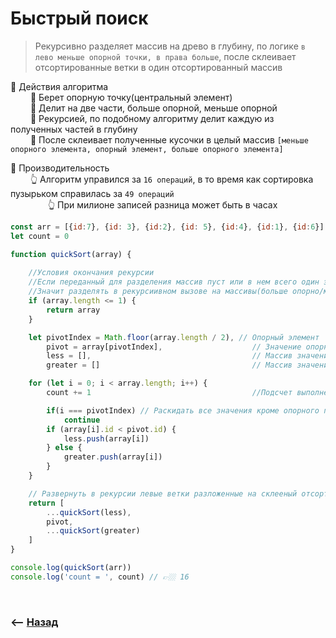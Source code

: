 # Быстрый поиск
> Рекурсивно разделяет массив на древо в глубину, по логике `в лево меньше опорной точки, в права больше`, после склеивает отсортированные ветки в один отсортированный массив

🔹 Действия алгоритма  
&emsp;&emsp; 🎯 Берет опорную точку(центральный элемент)    
&emsp;&emsp; 🎯 Делит на две части, больше опорной, меньше опорной  
&emsp;&emsp; 🎯 Рекурсией, по подобному алгоритму делит каждую из полученных частей в глубину    
&emsp;&emsp; 🎯 После склеивает полученные кусочки в целый массив `[меньше опорного элемента, опорный элемент, больше опорного элемента]`  

🔹 Производительность  
&emsp;&emsp; 👆 Алгоритм управился за `16 операций`, в то время как сортировка пузырьком справилась за `49 операций`  
&emsp;&emsp;&emsp;&emsp; 👆 При милионе записей разница может быть в часах   

```javascript
const arr = [{id:7}, {id: 3}, {id:2}, {id: 5}, {id:4}, {id:1}, {id:6}]
let count = 0

function quickSort(array) {
    
    //Условия окончания рекурсии
    //Если переданный для разделения массив пуст или в нем всего один элемент,
    //Значит разделять в рекурсиивном вызове на массивы(больше опорно/меньше опорно) больше нечего, и можно закрывать рекурсию
    if (array.length <= 1) {
        return array
    }

    let pivotIndex = Math.floor(array.length / 2), // Опорный элемент
        pivot = array[pivotIndex],                    // Значение опорного элемента
        less = [],                                    // Массив значений меньше опорного
        greater = []                                  // Массив значений больше опорного

    for (let i = 0; i < array.length; i++) {
        count += 1                                    //Подсчет выполненных операций

        if(i === pivotIndex) // Раскидать все значения кроме опорного по массивам(больше опорного/меньше опорного)
            continue
        if (array[i].id < pivot.id) {
            less.push(array[i])
        } else {
            greater.push(array[i])
        }
    }

    // Развернуть в рекурсии левые ветки разложенные на склееный отсортированный массив и правые
    return [
        ...quickSort(less),
        pivot,
        ...quickSort(greater)
    ]
}

console.log(quickSort(arr))
console.log('count = ', count) // 👉🏼 16
```

<br>

### ⟵ **<a href="../../readme.md">Назад</a>**